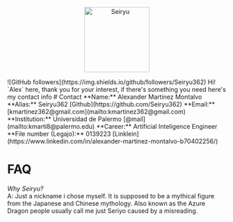 <p align="center">
  <img src="https://avatars.githubusercontent.com/u/147520235?s=400&u=a58a79c0446a947f1d5f81d63708080e896f8cc3&v=4" alt="Seiryu" width="150" />
</p>
![GitHub followers](https://img.shields.io/github/followers/Seiryu362)  
Hi! `Alex` here, thank you for your interest, if there's something you need 
here's my contact info  
# Contact
**Name:** Alexander Martinez Montalvo  
**Alias:** Seiryu362 [Github](https://github.com/Seiryu362)  
**Email:** [kmartinez362@gmail.com](mailto:kmartinez362@gmail.com)  
**Institution:** Universidad de Palermo [@mail](mailto:kmarti8@palermo.edu)  
**Career:** Artificial Inteligence Engineer  
**File number (Legajo):** 0139223  
[Linklein](https://www.linkedin.com/in/alexander-martinez-montalvo-b70402256/)  

# FAQ
*Why Seiryu?*  
A: Just a nickname i chose myself. It is supposed to be a mythical figure from the Japanese and Chinese mythology. Also known as the Azure Dragon
 people usually call me just Seriyo caused by a misreading.  


